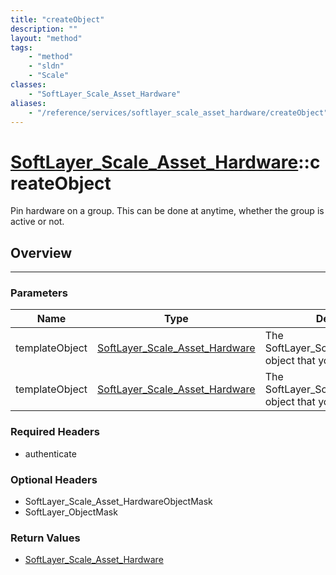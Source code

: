 ```yaml
---
title: "createObject"
description: ""
layout: "method"
tags:
    - "method"
    - "sldn"
    - "Scale"
classes:
    - "SoftLayer_Scale_Asset_Hardware"
aliases:
    - "/reference/services/softlayer_scale_asset_hardware/createObject"
---
```

# [SoftLayer_Scale_Asset_Hardware](/reference/services/SoftLayer_Scale_Asset_Hardware)::createObject

Pin hardware on a group. This can be done at anytime, whether the group is active or not. 


## Overview 


-----

### Parameters 
|Name | Type | Description |
| --- | --- | --- |
|templateObject| <a href='/reference/datatypes/SoftLayer_Scale_Asset_Hardware'>SoftLayer_Scale_Asset_Hardware </a>| The SoftLayer_Scale_Asset_Hardware object that you wish to create.|
|templateObject| <a href='/reference/datatypes/SoftLayer_Scale_Asset_Hardware'>SoftLayer_Scale_Asset_Hardware </a>| The SoftLayer_Scale_Asset_Hardware object that you wish to create.|


### Required Headers
* authenticate


### Optional Headers
* SoftLayer_Scale_Asset_HardwareObjectMask
* SoftLayer_ObjectMask

### Return Values
* <a href='/reference/datatypes/SoftLayer_Scale_Asset_Hardware'>SoftLayer_Scale_Asset_Hardware </a>





